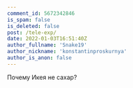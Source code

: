 ```yaml
---
comment_id: 5672342846
is_spam: false
is_deleted: false
post: /tele-exp/
date: 2022-01-03T16:51:40Z
author_fullname: 'Snake19'
author_nickname: 'konstantinproskurnya'
author_is_anon: false
---
```


<p>Почему Икея не сахар?</p>
